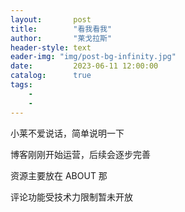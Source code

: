 ```yaml
---
layout:       post
title:        "看我看我"
author:       "莱戈拉斯"
header-style: text
eader-img: "img/post-bg-infinity.jpg"
date:         2023-06-11 12:00:00
catalog:      true
tags:
    - 
    - 
---
```


<p>小莱不爱说话，简单说明一下
<p>博客刚刚开始运营，后续会逐步完善
<p>资源主要放在 ABOUT 那
<P>评论功能受技术力限制暂未开放